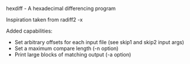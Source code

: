 hexdiff - A hexadecimal differencing program

Inspiration taken from radiff2 -x

Added capabilities:
* Set arbitrary offsets for each input file (see skip1 and skip2 input args)
* Set a maximum compare length (-n option)
* Print large blocks of matching output (-a option)

